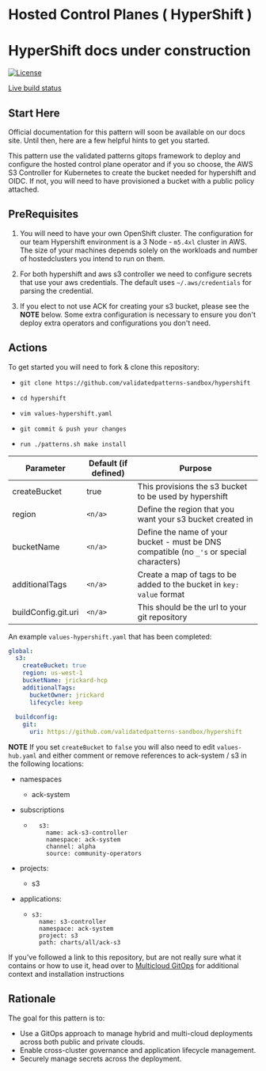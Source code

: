 # Hosted Control Planes ( HyperShift )

# HyperShift docs under construction

[![License](https://img.shields.io/badge/License-Apache%202.0-blue.svg)](https://opensource.org/licenses/Apache-2.0)

[Live build status](https://validatedpatterns.io/ci/?pattern=mcgitops)

## Start Here

Official documentation for this pattern will soon be available on our docs site. Until then, here are a few helpful
hints to get you started. 

This pattern use the validated patterns gitops framework to deploy and configure the hosted control plane operator and
if you so choose, the AWS S3 Controller for Kubernetes to create the bucket needed for hypershift and OIDC. If not, you will
need to have provisioned a bucket with a public policy attached. 

## PreRequisites

1. You will need to have your own OpenShift cluster. The configuration for our team Hypershift environment 
is a 3 Node - `m5.4xl` cluster in AWS. The size of your machines depends solely on the workloads and number of hostedclusters
you intend to run on them.

2. For both hypershift and aws s3 controller we need to configure secrets that use your aws credentials. The default uses
`~/.aws/credentials` for parsing the credential. 

3. If you elect to not use ACK for creating your s3 bucket, please see the **NOTE** below. Some extra configuration is
necessary to ensure you don't deploy extra operators and configurations you don't need. 

## Actions

To get started you will need to fork & clone this repository:

- `git clone https://github.com/validatedpatterns-sandbox/hypershift`

- `cd hypershift`

- `vim values-hypershift.yaml`

- `git commit & push your changes`

- `run ./patterns.sh make install`

|Parameter | Default (if defined) | Purpose |
|----------|----------------------|---------|
| createBucket | true | This provisions the s3 bucket to be used by hypershift |
| region | `<n/a>` | Define the region that you want your s3 bucket created in |
| bucketName | `<n/a>` | Define the name of your bucket - must be DNS compatible (no `_'s` or special characters) |
| additionalTags | `<n/a>` | Create a map of tags to be added to the bucket in `key: value` format|
| buildConfig.git.uri | `<n/a>` | This should be the url to your git repository |

An example `values-hypershift.yaml` that has been completed:

```yaml
global:
  s3:
    createBucket: true
    region: us-west-1
    bucketName: jrickard-hcp
    additionalTags:
      bucketOwner: jrickard
      lifecycle: keep
  
  buildconfig:
    git:
      uri: https://github.com/validatedpatterns-sandbox/hypershift
```

**NOTE** 
If you set `createBucket` to `false` you will also need to edit `values-hub.yaml` and either comment or remove references to ack-system / s3 in the following locations:
- namespaces
    - ack-system
- subscriptions
    - ```
        s3:
          name: ack-s3-controller
          namespace: ack-system
          channel: alpha
          source: community-operators
      ```
- projects:
    - s3

- applications:
    - ```
      s3:
        name: s3-controller
        namespace: ack-system
        project: s3
        path: charts/all/ack-s3  
      ```

If you've followed a link to this repository, but are not really sure what it contains
or how to use it, head over to [Multicloud GitOps](https://validatedpatterns.io/patterns/multicloud-gitops/)
for additional context and installation instructions

## Rationale

The goal for this pattern is to:

* Use a GitOps approach to manage hybrid and multi-cloud deployments across both public and private clouds.
* Enable cross-cluster governance and application lifecycle management.
* Securely manage secrets across the deployment.
